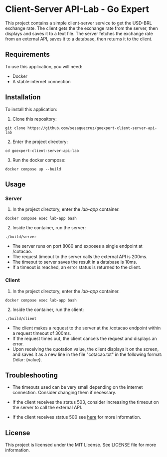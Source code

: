 # Client-Server API-Lab - Go Expert

This project contains a simple client-server service to get the USD-BRL exchange rate. The client gets the the exchange rate from the server, then displays and saves it to a text file. The server fetches the exchange rate from an external API, saves it to a database, then returns it to the client. 

## Requirements

To use this application, you will need:

- Docker
- A stable internet connection

## Installation

To install this application: 

1. Clone this repository:

```
git clone https://github.com/sesaquecruz/goexpert-client-server-api-lab
```

2. Enter the project directory:

```
cd goexpert-client-server-api-lab
```

3. Run the docker compose:

```
docker compose up --build
```

## Usage

### Server

1. In the project directory, enter the *lab-app* container.

```
docker compose exec lab-app bash
```

2. Inside the container, run the server:

```
./build/server
```
- The server runs on port 8080 and exposes a single endpoint at /cotacao.
- The request timeout to the server calls the external API is 200ms.
- The timeout to server saves the result in a database is 10ms.
- If a timeout is reached, an error status is returned to the client.

### Client

1. In the project directory, enter the *lab-app* container.

```
docker compose exec lab-app bash
```

2. Inside the container, run the client:

```
./build/client
```

- The client makes a request to the server at the /cotacao endpoint within a request timeout of 300ms. 
- If the request times out, the client cancels the request and displays an error.
- Upon receiving the quotation value, the client displays it on the screen, and saves it as a new line in the file "cotacao.txt" in the following format: Dólar: {value}.

## Troubleshooting

- The timeouts used can be very small depending on the internet connection. Consider changing them if necessary.

- If the client receives the status 503, consider increasing the timeout on the server to call the external API.

- If the client receives status 500 see [here](https://github.com/mattn/go-sqlite3/issues/855) for more information.

## License

This project is licensed under the MIT License. See LICENSE file for more information.
